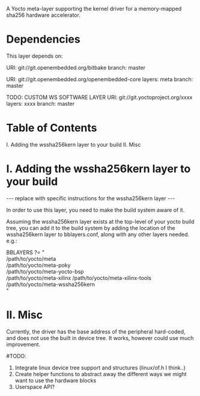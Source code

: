 A Yocto meta-layer supporting the kernel driver for a memory-mapped sha256 hardware accelerator. 

Dependencies
============

This layer depends on:

  URI: git://git.openembedded.org/bitbake
  branch: master

  URI: git://git.openembedded.org/openembedded-core
  layers: meta
  branch: master

TODO: CUSTOM WS SOFTWARE LAYER
  URI: git://git.yoctoproject.org/xxxx
  layers: xxxx
  branch: master


Table of Contents
=================

  I. Adding the wssha256kern layer to your build
 II. Misc


I. Adding the wssha256kern layer to your build
=================================================

--- replace with specific instructions for the wssha256kern layer ---

In order to use this layer, you need to make the build system aware of
it.

Assuming the wssha256kern layer exists at the top-level of your
yocto build tree, you can add it to the build system by adding the
location of the wssha256kern layer to bblayers.conf, along with any
other layers needed. e.g.:

  BBLAYERS ?= " \
    /path/to/yocto/meta \
    /path/to/yocto/meta-poky \
    /path/to/yocto/meta-yocto-bsp \
    /path/to/yocto/meta-xilinx
    /path/to/yocto/meta-xilinx-tools
    /path/to/yocto/meta-wssha256kern \
    "


II. Misc
========

Currently, the driver has the base address of the peripheral hard-coded, and does not use the built in device tree. It works, however could use much improvement. 

#TODO: 
1. Integrate linux device tree support and structures (linux/of.h I think..)
2. Create helper functions to abstract away the different ways we might want to use the hardware blocks
3. Userspace API? 
